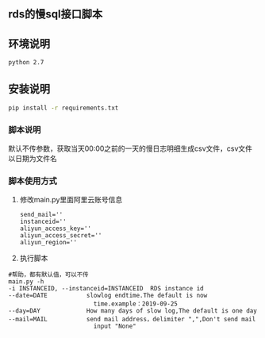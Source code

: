 ## rds的慢sql接口脚本

## 环境说明
```bash
python 2.7
```

## 安装说明
```bash
pip install -r requirements.txt
```

### 脚本说明

默认不传参数，获取当天00:00之前的一天的慢日志明细生成csv文件，csv文件以日期为文件名

###  脚本使用方式

1. 修改main.py里面阿里云账号信息

   ```shell
   send_mail=''
   instanceid=''
   aliyun_access_key=''
   aliyun_access_secret=''
   aliyun_region=''
   ```

   
2. 执行脚本

```shell
#帮助，都有默认值，可以不传
main.py -h
-i INSTANCEID, --instanceid=INSTANCEID  RDS instance id
--date=DATE           slowlog endtime.The default is now
                        time.example：2019-09-25
--day=DAY             How many days of slow log,The default is one day
--mail=MAIL           send mail address，delimiter ",",Don't send mail
                        input "None"

```

